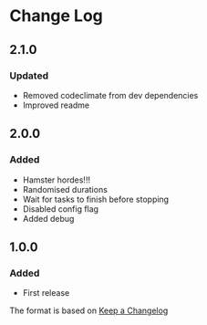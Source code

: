 # Change Log

## 2.1.0
### Updated
- Removed codeclimate from dev dependencies
- Improved readme

## 2.0.0
### Added
- Hamster hordes!!!
- Randomised durations
- Wait for tasks to finish before stopping
- Disabled config flag
- Added debug

## 1.0.0
### Added
- First release

The format is based on [Keep a Changelog](http://keepachangelog.com/)
